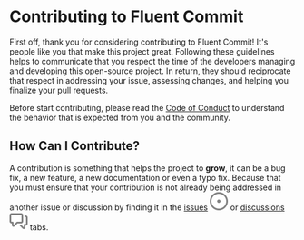 # Contributing to Fluent Commit

First off, thank you for considering contributing to Fluent Commit! It's people like you that make this project great.
Following these guidelines helps to communicate that you respect the time of the developers managing and developing this
open-source project. In return, they should reciprocate that respect in addressing your issue, assessing changes, and
helping you finalize your pull requests.

Before start contributing, please read the [Code of Conduct](#code-of-conduct) to understand the behavior that is
expected from you and the community.

## How Can I Contribute?

A contribution is something that helps the project to **grow**, it can be a bug fix, a new feature, a new documentation
or even a typo fix. Because that you must ensure that your contribution is not already being addressed in another issue
or discussion by finding it in the [issues](https://github.com/aervel/fluent.commit/issues)
![GitHub Issues Icon](docs/issues.svg)
or [discussions](https://github.com/aervel/fluent.commit/discussions) ![GitHub Discussion Icon](docs/discussions.svg)
tabs.
